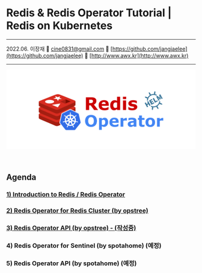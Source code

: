 # Redis & Redis Operator Tutorial | Redis on Kubernetes

---

2022.06. 이장재    📧 cine0831@gmail.com     📂 [https://github.com/jangjaelee](https://github.com/jangjaelee)    📒 [http://www.awx.kr](http://www.awx.kr)

---

![Redis_Operator_wallpaper-01.png](https://raw.githubusercontent.com/jangjaelee/tutorials-redis-operator/main/img/Redis_Operator_wallpaper-01.png)

&nbsp;

## Agenda
### [**1) Introduction to Redis / Redis Operator**](https://github.com/jangjaelee/tutorials-redis-operator/wiki/1\)-Introduction-to-Redis---Redis-Operator)
### [**2) Redis Operator for Redis Cluster (by opstree)**](https://github.com/jangjaelee/tutorials-redis-operator/wiki/2\)-Redis-Operator-for-Redis-Cluster-(by-opstree))
### [**3) Redis Operator API (by opstree) - (작성중)**](https://github.com/jangjaelee/tutorials-redis-operator/wiki/3\)-Redis-Operator-API-(by-opstree))
### **4) Redis Operator for Sentinel (by spotahome)** (예정)
### **5) Redis Operator API (by spotahome)** (예정)
